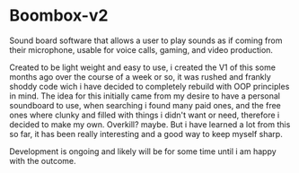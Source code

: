 # Boombox-v2
Sound board software that allows a user to play sounds as if coming from their microphone, usable for voice calls, gaming, and video production.

Created to be light weight and easy to use, i created the V1 of this some months ago over the course of a week or so, it was rushed and frankly shoddy code wich i have decided to completely rebuild with OOP principles in mind.
The idea for this initially came from my desire to have a personal soundboard to use, when searching i found many paid ones, and the free ones where clunky and filled with things i didn't want or need, therefore i decided to make my own.
Overkill? maybe. But i have learned a lot from this so far, it has been really interesting and a good way to keep myself sharp.

Development is ongoing and likely will be for some time until i am happy with the outcome.
